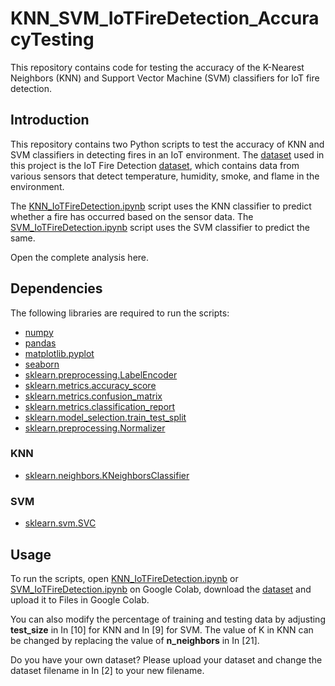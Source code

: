 # KNN_SVM_IoTFireDetection_AccuracyTesting
This repository contains code for testing the accuracy of the K-Nearest Neighbors (KNN) and Support Vector Machine (SVM) classifiers for IoT fire detection.

## Introduction
This repository contains two Python scripts to test the accuracy of KNN and SVM classifiers in detecting fires in an IoT environment. The [dataset](https://github.com/leviaaf/KNN_SVM_IoTFireDetection_AccuracyTesting/blob/7e88c54b21fe9e7821a5f33881781d5f2d74e840/Training%20Dataset.csv) used in this project is the IoT Fire Detection [dataset](https://github.com/leviaaf/KNN_SVM_IoTFireDetection_AccuracyTesting/blob/7e88c54b21fe9e7821a5f33881781d5f2d74e840/Training%20Dataset.csv), which contains data from various sensors that detect temperature, humidity, smoke, and flame in the environment.

The [KNN_IoTFireDetection.ipynb](https://github.com/leviaaf/KNN_SVM_IoTFireDetection_AccuracyTesting/blob/7e88c54b21fe9e7821a5f33881781d5f2d74e840/KNN_IoTFireDetection.ipynb) script uses the KNN classifier to predict whether a fire has occurred based on the sensor data. The [SVM_IoTFireDetection.ipynb](https://github.com/leviaaf/KNN_SVM_IoTFireDetection_AccuracyTesting/blob/7e88c54b21fe9e7821a5f33881781d5f2d74e840/SVM_IoTFireDetection.ipynb) script uses the SVM classifier to predict the same.

Open the complete analysis here.

## Dependencies
The following libraries are required to run the scripts:
- [numpy](https://numpy.org/)
- [pandas](https://pandas.pydata.org/)
- [matplotlib.pyplot](https://matplotlib.org/stable/api/pyplot_summary.html)
- [seaborn](https://seaborn.pydata.org/)
- [sklearn.preprocessing.LabelEncoder](https://scikit-learn.org/stable/modules/generated/sklearn.preprocessing.LabelEncoder.html)
- [sklearn.metrics.accuracy_score](https://scikit-learn.org/stable/modules/generated/sklearn.metrics.accuracy_score.html)
- [sklearn.metrics.confusion_matrix](https://scikit-learn.org/stable/modules/generated/sklearn.metrics.confusion_matrix.html)
- [sklearn.metrics.classification_report](https://scikit-learn.org/stable/modules/generated/sklearn.metrics.classification_report.html)
- [sklearn.model_selection.train_test_split](https://scikit-learn.org/stable/modules/generated/sklearn.model_selection.train_test_split.html)
- [sklearn.preprocessing.Normalizer](https://scikit-learn.org/stable/modules/generated/sklearn.preprocessing.Normalizer.html)
### KNN
- [sklearn.neighbors.KNeighborsClassifier](https://scikit-learn.org/stable/modules/generated/sklearn.neighbors.KNeighborsClassifier.html)
### SVM
- [sklearn.svm.SVC](https://scikit-learn.org/stable/modules/generated/sklearn.svm.SVC.html)

## Usage
To run the scripts, open [KNN_IoTFireDetection.ipynb](https://github.com/leviaaf/KNN_SVM_IoTFireDetection_AccuracyTesting/blob/7e88c54b21fe9e7821a5f33881781d5f2d74e840/KNN_IoTFireDetection.ipynb) or [SVM_IoTFireDetection.ipynb](https://github.com/leviaaf/KNN_SVM_IoTFireDetection_AccuracyTesting/blob/7e88c54b21fe9e7821a5f33881781d5f2d74e840/SVM_IoTFireDetection.ipynb) on Google Colab, download the [dataset](https://github.com/leviaaf/KNN_SVM_IoTFireDetection_AccuracyTesting/blob/7e88c54b21fe9e7821a5f33881781d5f2d74e840/Training%20Dataset.csv) and upload it to Files in Google Colab.

You can also modify the percentage of training and testing data by adjusting **test_size** in In [10] for KNN and In [9] for SVM. The value of K in KNN can be changed by replacing the value of **n_neighbors** in In [21].

Do you have your own dataset? Please upload your dataset and change the dataset filename in In [2] to your new filename.
